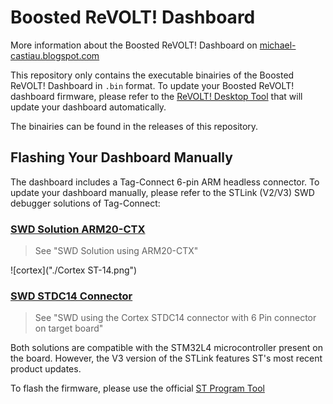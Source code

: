 # Boosted ReVOLT! Dashboard

More information about the Boosted ReVOLT! Dashboard on [michael-castiau.blogspot.com](https://michael-castiau.blogspot.com/2021/05/boosted-rev-custom-dashboard-vesc.html)

This repository only contains the executable binairies of the Boosted ReVOLT! Dashboard in `.bin` format. To update your Boosted ReVOLT! dashboard firmware, please refer to the [ReVOLT! Desktop Tool](https://github.com/MichaelCastiau/boosted-revolt-tool) that will update your dashboard automatically.

The binairies can be found in the releases of this repository.

## Flashing Your Dashboard Manually

The dashboard includes a Tag-Connect 6-pin ARM headless connector.
To update your dashboard manually, please refer to the STLink (V2/V3) SWD debugger solutions of Tag-Connect:

### [SWD Solution ARM20-CTX](https://www.tag-connect.com/debugger-cable-selection-installation-instructions/st-link-v2) 

> See "SWD Solution using ARM20-CTX"


![cortex]("./Cortex ST-14.png")

### [SWD STDC14 Connector](https://www.tag-connect.com/debugger-cable-selection-installation-instructions/stlink-v3mini)

> See "SWD using the Cortex STDC14 connector with 6 Pin connector on target board"

Both solutions are compatible with the STM32L4 microcontroller present on the board. However, the V3 version of the STLink features ST's most recent product updates.

To flash the firmware, please use the official [ST Program Tool](https://www.st.com/en/development-tools/stm32cubeprog.html)
